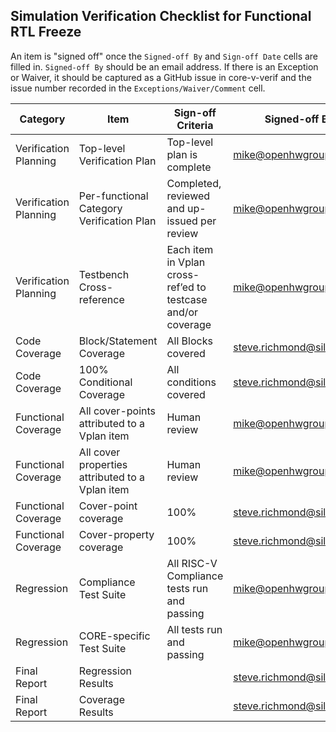 ## Simulation Verification Checklist for Functional RTL Freeze
An item is "signed off" once the `Signed-off By` and `Sign-off Date` cells are filled in. `Signed-off By` should be an email address.  If there is an Exception or Waiver, it should be captured as a GitHub issue in core-v-verif and the issue number recorded in the `Exceptions/Waiver/Comment` cell.


| Category              | Item                                            | Sign-off Criteria                                           | Signed-off By                                  | Signed-off Date  | Exceptions/Waiver                                            |
| --------------------- | ----------------------------------------------- | ----------------------------------------------------------- | ---------------------------------------------- | ---------- | ------------------------------------------------------------ |
| Verification Planning | Top-level Verification Plan                     | Top-level plan is complete                                  | mike@openhwgroup.org                           | 2020-10-01 | None allowed                                                 |
| Verification Planning | Per-functional Category Verification Plan       | Completed, reviewed and up-issued per review                | mike@openhwgroup.org                           | 2020-11-20 | Captured as core-v-docs issues                               |
| Verification Planning | Testbench Cross-reference                       | Each item in Vplan cross-ref’ed to testcase and/or coverage | mike@openhwgroup.org                           | yyyy-mm-dd | Captured as core-v-docs issues                               |
| Code Coverage         | Block/Statement Coverage                        | All Blocks covered                                          | steve.richmond@silabs.com                      | yyyy-mm-dd | None allowed exception for those related to fixed parameters |
| Code Coverage         | 100% Conditional Coverage                       | All conditions covered                                      | steve.richmond@silabs.com                      | yyyy-mm-dd | Captured as core-v-verif issues                              |
| Functional Coverage   | All cover-points attributed to a Vplan item     | Human review                                                | mike@openhwgroup.org                           | yyyy-mm-dd | Captured as core-v-verif issues                              |
| Functional Coverage   | All cover properties attributed to a Vplan item | Human review                                                | mike@openhwgroup.org                           | yyyy-mm-dd | Captured as core-v-verif issues                              |
| Functional Coverage   | Cover-point coverage                            | 100%                                                        | steve.richmond@silabs.com                      | yyyy-mm-dd | Captured as core-v-verif issues                              |
| Functional Coverage   | Cover-property coverage                         | 100%                                                        | steve.richmond@silabs.com                      | yyyy-mm-dd | Captured as core-v-verif issues                              |
| Regression            | Compliance Test Suite                           | All RISC-V Compliance tests run and passing                 | mike@openhwgroup.org                           | 2020-12-01 | https://github.com/openhwgroup/core-v-verif/issues/412       |
| Regression            | CORE-specific Test Suite                        | All tests run and passing                                   | mike@openhwgroup.org                           | yyyy-mm-dd | Captured as core-v-verif issues                              |
| Final Report          | Regression Results                              |                                                             | steve.richmond@silabs.com                      | yyyy-mm-dd |                                                              |
| Final Report          | Coverage Results                                |                                                             | steve.richmond@silabs.com                      | yyyy-mm-dd |                                                              |
